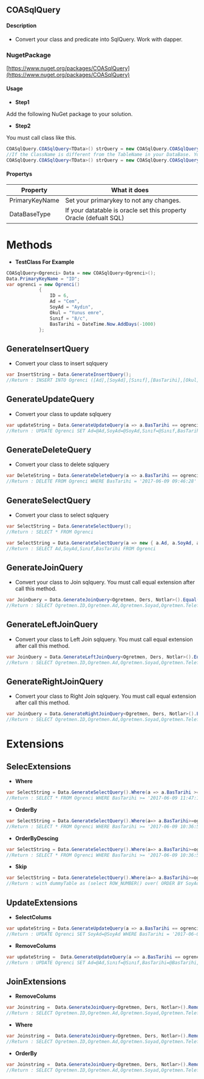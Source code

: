 ## COASqlQuery


#### Description
- Convert your class and predicate into SqlQuery. Work with dapper.

### NugetPackage
[https://www.nuget.org/packages/COASqlQuery](https://www.nuget.org/packages/COASqlQuery)

#### Usage

- **Step1**

Add the following NuGet package to your solution.

- **Step2**

You must call class like this.
 ```csharp
COASqlQuery.COASqlQuery<TData>() strQuery = new COASqlQuery.COASqlQuery<TData>();
//If the ClassName is different from the TableName in your DataBase. You can set your tablename like this.
COASqlQuery.COASqlQuery<TData>() strQuery = new COASqlQuery.COASqlQuery<TData>("TestTable");
```
#### Propertys
| Property  | What it does |
| ------------- | ------------|
| PrimaryKeyName  | Set your primarykey to not any changes.|
| DataBaseType  | If your datatable is oracle set this property Oracle (defualt SQL)|

# Methods

- **TestClass For Example**
```csharp
COASqlQuery<Ogrenci> Data = new COASqlQuery<Ogrenci>();
Data.PrimaryKeyName = "ID";
var ogrenci = new Ogrenci()
            {
                ID = 6,
                Ad = "Cem",
                SoyAd = "Aydın",
                Okul = "Yunus emre",
                Sınıf = "8/c",
                BasTarihi = DateTime.Now.AddDays(-1000)
            };
```
 
## GenerateInsertQuery  
- Convert your class to insert sqlquery 
 ```csharp
var InsertString = Data.GenerateInsertQuery();
//Return : INSERT INTO Ogrenci ([Ad],[SoyAd],[Sınıf],[BasTarihi],[Okul]) VALUES (@Ad,@SoyAd,@Sınıf,@BasTarihi,@Okul)
```

## GenerateUpdateQuery  
- Convert your class to update sqlquery 
 ```csharp
var updateString = Data.GenerateUpdateQuery(a => a.BasTarihi == ogrenci.BasTarihi && a.Ad == ogrenci.Ad);
//Return : UPDATE Ogrenci SET Ad=@Ad,SoyAd=@SoyAd,Sınıf=@Sınıf,BasTarihi=@BasTarihi,Okul=@Okul WHERE BasTarihi = '2017-06-09 09:37:54' AND Ad = 'Cem'
```
## GenerateDeleteQuery  
- Convert your class to delete sqlquery 
 ```csharp
var DeleteString = Data.GenerateDeleteQuery(a => a.BasTarihi == ogrenci.BasTarihi);
//Return : DELETE FROM Ogrenci WHERE BasTarihi = '2017-06-09 09:46:28'
```

## GenerateSelectQuery  
- Convert your class to select sqlquery 
 ```csharp
 var SelectString = Data.GenerateSelectQuery();
//Return : SELECT * FROM Ogrenci

 var SelectString = Data.GenerateSelectQuery(a => new { a.Ad, a.SoyAd, a.Sınıf, a.BasTarihi });
 //Return : SELECT Ad,SoyAd,Sınıf,BasTarihi FROM Ogrenci
```

## GenerateJoinQuery 
- Convert your class to Join sqlquery. You must call equal extension after call this method.  
 ```csharp
var JoinQuery = Data.GenerateJoinQuery<Ogretmen, Ders, Notlar>().Equal((a, b, c) => b.ID == a.ID && c.ID == a.ID);
//Return : SELECT Ogretmen.ID,Ogretmen.Ad,Ogretmen.Soyad,Ogretmen.Telefon,Ogretmen.Photo,Ogretmen.Kalem,Ders.ID,Ders.Kimya,Ders.Geometri,Ders.Matematik,Ders.Felsefe,Notlar.ID,Notlar.Final,Notlar.Vize,Notlar.BUT FROM Ogretmen INNER JOIN Ders ON Ders.ID = Ogretmen.ID INNER JOIN Notlar ON Notlar.ID = Ogretmen.ID
```

## GenerateLeftJoinQuery 
- Convert your class to Left Join sqlquery. You must call equal extension after call this method.  
 ```csharp
var JoinQuery = Data.GenerateLeftJoinQuery<Ogretmen, Ders, Notlar>().Equal((a, b, c) => b.ID == a.ID && c.ID == a.ID);
//Return : SELECT Ogretmen.ID,Ogretmen.Ad,Ogretmen.Soyad,Ogretmen.Telefon,Ogretmen.Photo,Ogretmen.Kalem,Ders.ID,Ders.Kimya,Ders.Geometri,Ders.Matematik,Ders.Felsefe,Notlar.ID,Notlar.Final,Notlar.Vize,Notlar.BUT FROM Ogretmen LEFT JOIN Ders ON Ders.ID = Ogretmen.ID LEFT JOIN Notlar ON Notlar.ID = Ogretmen.ID
```

## GenerateRightJoinQuery 
- Convert your class to Right Join sqlquery. You must call equal extension after call this method. 
 ```csharp
var JoinQuery = Data.GenerateRightJoinQuery<Ogretmen, Ders, Notlar>().Equal((a, b, c) => b.ID == a.ID && c.ID == a.ID);
//Return : SELECT Ogretmen.ID,Ogretmen.Ad,Ogretmen.Soyad,Ogretmen.Telefon,Ogretmen.Photo,Ogretmen.Kalem,Ders.ID,Ders.Kimya,Ders.Geometri,Ders.Matematik,Ders.Felsefe,Notlar.ID,Notlar.Final,Notlar.Vize,Notlar.BUT FROM Ogretmen RIGHT JOIN Ders ON Ders.ID = Ogretmen.ID RIGHT JOIN Notlar ON Notlar.ID = Ogretmen.ID
```

# Extensions

## SelecExtensions
- **Where**
 ```csharp
var SelectString = Data.GenerateSelectQuery().Where(a => a.BasTarihi >= ogrenci.BasTarihi || a.SoyAd.Contains(ogrenci.Ad) || a.SoyAd == ogrenci.SoyAd);
//Return : SELECT * FROM Ogrenci WHERE BasTarihi >= '2017-06-09 11:47:12' OR SoyAd LIKE '%Cem%' OR SoyAd = 'Aydın'
```
- **OrderBy**
 ```csharp
var SelectString = Data.GenerateSelectQuery().Where(a=> a.BasTarihi>=ogrenci.BasTarihi || a.SoyAd==ogrenci.SoyAd).OrderBy(a=> a.SoyAd);
//Return : SELECT * FROM Ogrenci WHERE BasTarihi >= '2017-06-09 10:36:51' OR SoyAd = 'Aydın' ORDER BY SoyAd ASC
```
- **OrderByDescing**
 ```csharp
var SelectString = Data.GenerateSelectQuery().Where(a=> a.BasTarihi>=ogrenci.BasTarihi || a.SoyAd==ogrenci.SoyAd).OrderByDescing(a=> a. Ad);
//Return : SELECT * FROM Ogrenci WHERE BasTarihi >= '2017-06-09 10:36:51' OR SoyAd = 'Aydın' ORDER BY Ad DESC
```
- **Skip**
 ```csharp
var SelectString = Data.GenerateSelectQuery().Where(a=> a.BasTarihi>=ogrenci.BasTarihi || a.SoyAd==ogrenci.SoyAd).OrderBy(a=> a.SoyAd).Skip(10,20);
//Return : with dummyTable as (select ROW_NUMBER() over( ORDER BY SoyAd ASC) as RowNumber,* from Ogrenci WHERE BasTarihi >= '2017-06-09 10:39:53' OR SoyAd = 'Aydın') select top(10) ID,Ad,SoyAd,Sınıf,BasTarihi,Okul from dummyTable WHERE RowNumber > (20)
```
## UpdateExtensions

- **SelectColums**
 ```csharp
 var updateString = Data.GenerateUpdateQuery(a => a.BasTarihi == ogrenci.BasTarihi).SelectColums(a => a.SoyAd);
//Return : UPDATE Ogrenci SET SoyAd=@SoyAd WHERE BasTarihi = '2017-06-09 10:39:53'
```

- **RemoveColums**
 ```csharp
 var updateString =  Data.GenerateUpdateQuery(a => a.BasTarihi == ogrenci.BasTarihi).RemoveColums(a => a.SoyAd);
//Return : UPDATE Ogrenci SET Ad=@Ad,Sınıf=@Sınıf,BasTarihi=@BasTarihi,Okul=@Okul WHERE BasTarihi = '2017-06-09 10:39:53'
```

## JoinExtensions

- **RemoveColums**
 ```csharp
 var Joinstring =  Data.GenerateJoinQuery<Ogretmen, Ders, Notlar>().RemoveColums((a, b, c) => new object[] { b.ID, c.ID }).Equal((a, b, c) => b.ID == a.ID && c.ID == a.ID)
//Return : SELECT Ogretmen.ID,Ogretmen.Ad,Ogretmen.Soyad,Ogretmen.Telefon,Ogretmen.Photo,Ogretmen.Kalem,Ders.Kimya,Ders.Geometri,Ders.Matematik,Ders.Felsefe,Notlar.Final,Notlar.Vize,Notlar.BUT FROM Ogretmen INNER JOIN Ders ON Ders.ID = Ogretmen.ID INNER JOIN Notlar ON Notlar.ID = Ogretmen.ID
```

- **Where**
 ```csharp
 var Joinstring =  Data.GenerateJoinQuery<Ogretmen, Ders, Notlar>().RemoveColums((a, b, c) => new object[] { b.ID, c.ID }).Equal((a, b, c) => b.ID == a.ID && c.ID == a.ID).Where((a, b, c) => a.Ad.Contains("C"))
//Return : SELECT Ogretmen.ID,Ogretmen.Ad,Ogretmen.Soyad,Ogretmen.Telefon,Ogretmen.Photo,Ogretmen.Kalem,Ders.Kimya,Ders.Geometri,Ders.Matematik,Ders.Felsefe,Notlar.Final,Notlar.Vize,Notlar.BUT FROM Ogretmen INNER JOIN Ders ON Ders.ID = Ogretmen.ID INNER JOIN Notlar ON Notlar.ID = Ogretmen.ID WHERE Ogretmen.Ad LIKE '%C%'
```

- **OrderBy**
 ```csharp
 var Joinstring =  Data.GenerateJoinQuery<Ogretmen, Ders, Notlar>().RemoveColums((a, b, c) => new object[] { b.ID, c.ID }).Equal((a, b, c) => b.ID == a.ID && c.ID == a.ID).Where((a, b, c) => a.Ad.Contains("C")).OrderBy((a, b, c) => a.Ad);
//Return : SELECT Ogretmen.ID,Ogretmen.Ad,Ogretmen.Soyad,Ogretmen.Telefon,Ogretmen.Photo,Ogretmen.Kalem,Ders.Kimya,Ders.Geometri,Ders.Matematik,Ders.Felsefe,Notlar.Final,Notlar.Vize,Notlar.BUT FROM Ogretmen INNER JOIN Ders ON Ders.ID = Ogretmen.ID INNER JOIN Notlar ON Notlar.ID = Ogretmen.ID WHERE Ogretmen.Ad LIKE '%C%' ORDER BY Ogretmen.Ad ASC
```
